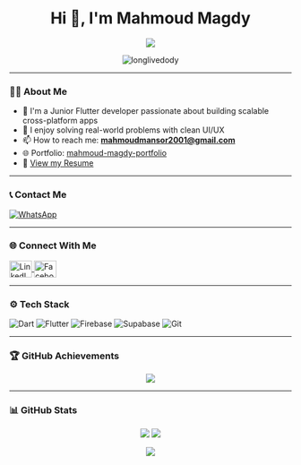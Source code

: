 <h1 align="center">Hi 👋, I'm Mahmoud Magdy</h1>

<p align="center">
  <img src="https://readme-typing-svg.demolab.com/?lines=Flutter+Developer;Cross-Platform+Applications;Open+Source+Enthusiast;Welcome+to+my+GitHub!&center=true&width=500&height=50&color=0FFFC0&vCenter=true&size=22" />
</p>

<p align="center">
  <img src="https://komarev.com/ghpvc/?username=longlivedody&label=Profile%20views&color=0e75b6&style=flat" alt="longlivedody" />
</p>

---

### 👨‍💻 About Me

- 🚀 I'm a Junior Flutter developer passionate about building scalable cross-platform apps  
- 🧠 I enjoy solving real-world problems with clean UI/UX  
- 📫 How to reach me: **mahmoudmansor2001@gmail.com**  
- 🌐 Portfolio: [mahmoud-magdy-portfolio](https://mahmoud-magdy-7f3rheg.gamma.site/)  
- 📄 [View my Resume](https://drive.google.com/file/d/11SKmra_jsJVHI9aBOgL2LuTdvLaz4AcI/view?usp=sharing)  

---

### 📞 Contact Me

<p align="left">
  <a href="https://wa.me/201555798495" target="_blank">
    <img src="https://img.shields.io/badge/WhatsApp-25D366?style=for-the-badge&logo=whatsapp&logoColor=white" alt="WhatsApp">
  </a>
</p>

---

### 🌐 Connect With Me

<p align="left">
  <a href="https://www.linkedin.com/in/mahmoud-magdy-718374364" target="blank">
    <img align="center" src="https://raw.githubusercontent.com/rahuldkjain/github-profile-readme-generator/master/src/images/icons/Social/linked-in-alt.svg" alt="LinkedIn" height="30" width="40" />
  </a>
  <a href="https://www.facebook.com/longlivedody" target="blank">
    <img align="center" src="https://raw.githubusercontent.com/rahuldkjain/github-profile-readme-generator/master/src/images/icons/Social/facebook.svg" alt="Facebook" height="30" width="40" />
  </a>
</p>

---

### ⚙️ Tech Stack

![Dart](https://img.shields.io/badge/Dart-0175C2?style=for-the-badge&logo=dart&logoColor=white)
![Flutter](https://img.shields.io/badge/Flutter-02569B?style=for-the-badge&logo=flutter&logoColor=white)
![Firebase](https://img.shields.io/badge/Firebase-ffca28?style=for-the-badge&logo=firebase&logoColor=black)
![Supabase](https://img.shields.io/badge/Supabase-3ECF8E?style=for-the-badge&logo=supabase&logoColor=white)
![Git](https://img.shields.io/badge/Git-F05032?style=for-the-badge&logo=git&logoColor=white)

---

### 🏆 GitHub Achievements

<p align="center">
  <img src="https://github-profile-trophy.vercel.app/?username=longlivedody&theme=algolia&margin-w=10&margin-h=10" />
</p>

---

### 📊 GitHub Stats

<p align="center">
  <img src="https://github-readme-stats.vercel.app/api?username=longlivedody&show_icons=true&theme=github_dark" />
  <img src="https://streak-stats.demolab.com?user=longlivedody&theme=github-dark" />
</p>

<p align="center">
  <img src="https://github-readme-stats.vercel.app/api/top-langs?username=longlivedody&show_icons=true&locale=en&layout=compact" />
</p>
